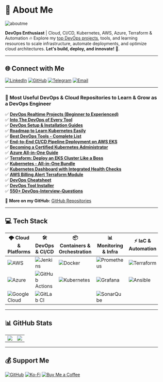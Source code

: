 # **🚀 About Me**  

![aboutme](https://imgur.com/CvgYNnv.png)

**DevOps Enthusiast** | Cloud, CI/CD, Kubernetes, AWS, Azure, Terraform & Automation 🔥 Explore my [top DevOps projects](https://github.com/NotHarshhaa/NotHarshhaa?tab=readme-ov-file#-most-useful-devops--cloud-repositories-to-learn--grow-as-a-devops-engineer), tools, and learning resources to scale infrastructure, automate deployments, and optimize cloud architectures. **Let's build, deploy, and innovate!** 🚀.  

---

## **🌐 Connect with Me**  

[![LinkedIn](https://img.shields.io/badge/LinkedIn-%230077B5.svg?style=for-the-badge&logo=linkedin&logoColor=white)](https://linkedin.com/in/harshhaa-vardhan-reddy) [![GitHub](https://img.shields.io/badge/GitHub-181717?style=for-the-badge&logo=github&logoColor=white)](https://github.com/NotHarshhaa) [![Telegram](https://img.shields.io/badge/Telegram-26A5E4?style=for-the-badge&logo=telegram&logoColor=white)](https://t.me/prodevopsguy) [![Email](https://img.shields.io/badge/Email-D14836?style=for-the-badge&logo=gmail&logoColor=white)](mailto:harshhaa03@gmail.com)  

---

### 🚀 **Most Useful DevOps & Cloud Repositories to Learn & Grow as a DevOps Engineer**  

✅ **[DevOps Realtime Projects (Beginner to Experienced)](https://github.com/NotHarshhaa/DevOps-Projects.git)**  
✅ **[Into The DevOps of Every Tool](https://github.com/NotHarshhaa/into-the-devops.git)**  
✅ **[DevOps Setup & Installation Guides](https://github.com/NotHarshhaa/DevOps_Setup-Installations.git)**  
✅ **[Roadmap to Learn Kubernetes Easily](https://github.com/NotHarshhaa/kubernetes-learning-path.git)**  
✅ **[Best DevOps Tools - Complete List](https://github.com/NotHarshhaa/devops-tools.git)**  
✅ **[End-to-End CI/CD Pipeline Deployment on AWS EKS](https://github.com/NotHarshhaa/CI-CD_EKS-GitHub_Actions.git)**  
✅ **[Becoming a Certified Kubernetes Administrator](https://github.com/NotHarshhaa/Certified_Kubernetes_Administrator.git)**  
✅ **[Azure All-in-One Guide](https://github.com/NotHarshhaa/azure-all_in_one.git)**  
✅ **[Terraform: Deploy an EKS Cluster Like a Boss](https://github.com/NotHarshhaa/eks-cluster-terraform.git)**  
✅ **[Kubernetes - All-in-One Bundle](https://github.com/NotHarshhaa/Kubernetes.git)**  
✅ **[Kubernetes Dashboard with Integrated Health Checks](https://github.com/NotHarshhaa/kubernetes-dashboard.git)**  
✅ **[AWS Billing Alert Terraform Module](https://github.com/NotHarshhaa/aws-billing-alert-terraform.git)**  
✅ **[DevOps Cheatsheet](https://github.com/NotHarshhaa/devops-cheatsheet)**  
✅ **[DevOps Tool Installer](https://github.com/NotHarshhaa/DevOps-Tool-Installer)**  
✅ **[550+ DevOps-Interview-Questions](https://github.com/NotHarshhaa/DevOps-Interview-Questions)**  

🔗 **More on my GitHub:** [GitHub Repositories](https://github.com/NotHarshhaa?tab=repositories)  

---

## **💻 Tech Stack**  

| 🌩️ Cloud & Platforms | 🛠 DevOps & CI/CD | 📦 Containers & Orchestration | 📊 Monitoring & Infra | ⚡ IaC & Automation |
|----------------|----------------|----------------|----------------|----------------|
| ![AWS](https://img.shields.io/badge/AWS-%23FF9900.svg?style=for-the-badge&logo=amazon-aws&logoColor=white) | ![Jenkins](https://img.shields.io/badge/Jenkins-%232C5263.svg?style=for-the-badge&logo=jenkins&logoColor=white) | ![Docker](https://img.shields.io/badge/Docker-%230db7ed.svg?style=for-the-badge&logo=docker&logoColor=white) | ![Prometheus](https://img.shields.io/badge/Prometheus-E6522C?style=for-the-badge&logo=Prometheus&logoColor=white) | ![Terraform](https://img.shields.io/badge/Terraform-%235835CC.svg?style=for-the-badge&logo=terraform&logoColor=white) |
| ![Azure](https://img.shields.io/badge/Azure-%230072C6.svg?style=for-the-badge&logo=microsoftazure&logoColor=white) | ![GitHub Actions](https://img.shields.io/badge/GitHub%20Actions-%232671E5.svg?style=for-the-badge&logo=githubactions&logoColor=white) | ![Kubernetes](https://img.shields.io/badge/Kubernetes-%23326ce5.svg?style=for-the-badge&logo=kubernetes&logoColor=white) | ![Grafana](https://img.shields.io/badge/Grafana-%23F46800.svg?style=for-the-badge&logo=grafana&logoColor=white) | ![Ansible](https://img.shields.io/badge/Ansible-%231A1918.svg?style=for-the-badge&logo=ansible&logoColor=white) |
| ![Google Cloud](https://img.shields.io/badge/GoogleCloud-%234285F4.svg?style=for-the-badge&logo=google-cloud&logoColor=white) | ![GitLab CI](https://img.shields.io/badge/GitLab%20CI-%23181717.svg?style=for-the-badge&logo=gitlab&logoColor=white) |  | ![SonarQube](https://img.shields.io/badge/SonarQube-%23000000.svg?style=for-the-badge&logo=sonarqube&logoColor=4E9BCD) |  |

---

## **📊 GitHub Stats**  

<table>
    <tr> 
        <td><img src="https://github-readme-stats.vercel.app/api?username=NotHarshhaa&theme=codeSTACKr&hide_border=false&include_all_commits=true&count_private=true"/></td>
        <td><img src="https://github-readme-stats.vercel.app/api/top-langs/?username=NotHarshhaa&theme=codeSTACKr&hide_border=false&include_all_commits=true&count_private=true&layout=compact"/></td>
    </tr>
</table>  

---

## **💰 Support Me**

[![GitHub](https://img.shields.io/badge/GitHub-NotHarshhaa-181717?style=for-the-badge&logo=github)](https://github.com/NotHarshhaa)  [![Ko-Fi](https://img.shields.io/badge/Ko--Fi-harshhaareddy-FF5E5B?style=for-the-badge&logo=kofi&logoColor=white)](https://ko-fi.com/harshhaareddy)  [![Buy Me a Coffee](https://img.shields.io/badge/Buy%20Me%20a%20Coffee-harshhaareddy-FFDD00?style=for-the-badge&logo=buy-me-a-coffee&logoColor=black)](https://www.buymeacoffee.com/harshhaareddy)
